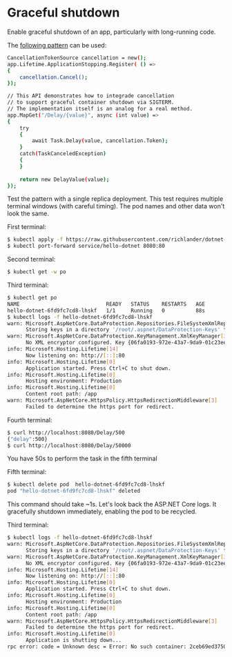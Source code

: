 # Graceful shutdown

Enable graceful shutdown of an app, particularly with long-running code.

The [following pattern](https://github.com/richlander/dotnet-docker/blob/09d257d8b75773569cd59f7cde283625d8fc7d42/samples/aspnetapp/aspnetapp/Program.cs#L30-L54) can be used:

```bash
CancellationTokenSource cancellation = new();
app.Lifetime.ApplicationStopping.Register( () =>
{
    cancellation.Cancel();
});

// This API demonstrates how to integrade cancellation
// to support graceful container shutdown via SIGTERM.
// The implementation itself is an analog for a real method.
app.MapGet("/Delay/{value}", async (int value) =>
{
    try
    {
        await Task.Delay(value, cancellation.Token);
    }
    catch(TaskCanceledException)
    {
    }
    
    return new DelayValue(value);
});
```

Test the pattern with a single replica deployment. This test requires multiple terminal windows (with careful timing). The pod names and other data won't look the same.

First terminal:

```bash
$ kubectl apply -f https://raw.githubusercontent.com/richlander/dotnet-k8s/main/hello-dotnet/hello-dotnet.yaml
$ kubectl port-forward service/hello-dotnet 8080:80
```

Second terminal:

```bash
$ kubectl get -w po
```

Third terminal:

```bash
$ kubectl get po
NAME                            READY   STATUS    RESTARTS   AGE
hello-dotnet-6fd9fc7cd8-lhskf   1/1     Running   0          88s
$ kubectl logs -f hello-dotnet-6fd9fc7cd8-lhskf
warn: Microsoft.AspNetCore.DataProtection.Repositories.FileSystemXmlRepository[60]
      Storing keys in a directory '/root/.aspnet/DataProtection-Keys' that may not be persisted outside of the container. Protected data will be unavailable when container is destroyed.
warn: Microsoft.AspNetCore.DataProtection.KeyManagement.XmlKeyManager[35]
      No XML encryptor configured. Key {06fa0193-972e-43a7-9da9-01c23ee0b99e} may be persisted to storage in unencrypted form.
info: Microsoft.Hosting.Lifetime[14]
      Now listening on: http://[::]:80
info: Microsoft.Hosting.Lifetime[0]
      Application started. Press Ctrl+C to shut down.
info: Microsoft.Hosting.Lifetime[0]
      Hosting environment: Production
info: Microsoft.Hosting.Lifetime[0]
      Content root path: /app
warn: Microsoft.AspNetCore.HttpsPolicy.HttpsRedirectionMiddleware[3]
      Failed to determine the https port for redirect.
```

Fourth terminal:

```bash
$ curl http://localhost:8080/Delay/500
{"delay":500}
$ curl http://localhost:8080/Delay/50000
```

You have 50s to perform the task in the fifth terminal

Fifth terminal:

```bash
$ kubectl delete pod  hello-dotnet-6fd9fc7cd8-lhskf
pod "hello-dotnet-6fd9fc7cd8-lhskf" deleted
```

This command should take ~1s. Let's look back the ASP.NET Core logs. It gracefully shutdown immediately, enabling the pod to be recycled.

Third terminal:

```bash
$ kubectl logs -f hello-dotnet-6fd9fc7cd8-lhskf
warn: Microsoft.AspNetCore.DataProtection.Repositories.FileSystemXmlRepository[60]
      Storing keys in a directory '/root/.aspnet/DataProtection-Keys' that may not be persisted outside of the container. Protected data will be unavailable when container is destroyed.
warn: Microsoft.AspNetCore.DataProtection.KeyManagement.XmlKeyManager[35]
      No XML encryptor configured. Key {06fa0193-972e-43a7-9da9-01c23ee0b99e} may be persisted to storage in unencrypted form.
info: Microsoft.Hosting.Lifetime[14]
      Now listening on: http://[::]:80
info: Microsoft.Hosting.Lifetime[0]
      Application started. Press Ctrl+C to shut down.
info: Microsoft.Hosting.Lifetime[0]
      Hosting environment: Production
info: Microsoft.Hosting.Lifetime[0]
      Content root path: /app
warn: Microsoft.AspNetCore.HttpsPolicy.HttpsRedirectionMiddleware[3]
      Failed to determine the https port for redirect.
info: Microsoft.Hosting.Lifetime[0]
      Application is shutting down...
rpc error: code = Unknown desc = Error: No such container: 2ceb69ed375013d8281cfe705d5935b0ce877f49f2ad9268c4cfdb9c16ff9
```

